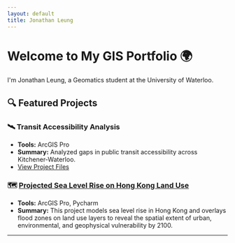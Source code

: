 ```yaml
---
layout: default
title: Jonathan Leung
---
```


# Welcome to My GIS Portfolio 🌍

I'm Jonathan Leung, a Geomatics student at the University of Waterloo.

## 🔍 Featured Projects

### 🛰️ Transit Accessibility Analysis
- **Tools:** ArcGIS Pro
- **Summary:** Analyzed gaps in public transit accessibility across Kitchener-Waterloo.
- [View Project Files](https://github.com/yourusername/transit-accessibility)

### 🗺️ [Projected Sea Level Rise on Hong Kong Land Use](https://jjleung38.github.io/HKSLRProject)
- **Tools:** ArcGIS Pro, Pycharm
- **Summary:** This project models sea level rise in Hong Kong and overlays flood zones on land use layers to reveal the spatial extent of urban, environmental, and geophysical vulnerability by 2100.

---
